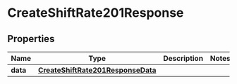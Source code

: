 

# CreateShiftRate201Response


## Properties

| Name | Type | Description | Notes |
|------------ | ------------- | ------------- | -------------|
|**data** | [**CreateShiftRate201ResponseData**](CreateShiftRate201ResponseData.md) |  |  |




